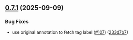 ## [0.7.1](https://github.com/GhentCDH/annotated-text/compare/v0.7.0...v0.7.1) (2025-09-09)


### Bug Fixes

* use original annotation to fetch tag label ([#107](https://github.com/GhentCDH/annotated-text/issues/107)) ([233d7b7](https://github.com/GhentCDH/annotated-text/commit/233d7b797248660be22348954150dbe57a388c39))



